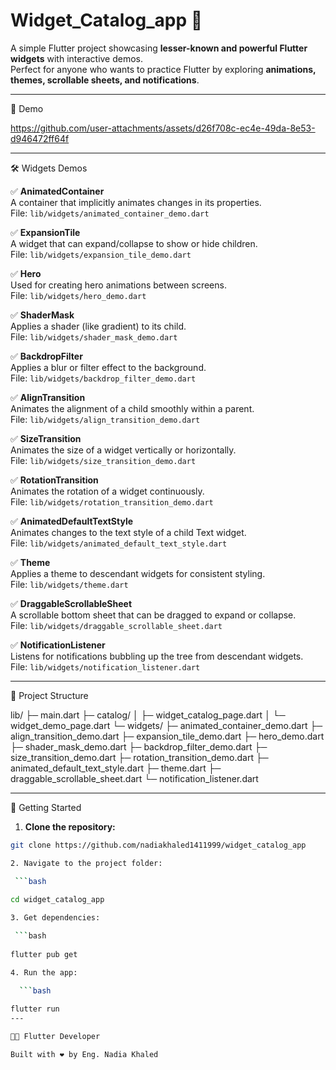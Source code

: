 
 #  Widget_Catalog_app 🚀

A simple Flutter project showcasing **lesser-known and powerful Flutter widgets** with interactive demos.  
Perfect for anyone who wants to practice Flutter by exploring **animations, themes, scrollable sheets, and notifications**.

---

📸 Demo
 
https://github.com/user-attachments/assets/d26f708c-ec4e-49da-8e53-d946472ff64f


---

🛠️ Widgets Demos

✅ **AnimatedContainer**  
A container that implicitly animates changes in its properties.  
File: `lib/widgets/animated_container_demo.dart`

✅ **ExpansionTile**  
A widget that can expand/collapse to show or hide children.  
File: `lib/widgets/expansion_tile_demo.dart`

✅ **Hero**  
Used for creating hero animations between screens.  
File: `lib/widgets/hero_demo.dart`

✅ **ShaderMask**  
Applies a shader (like gradient) to its child.  
File: `lib/widgets/shader_mask_demo.dart`

✅ **BackdropFilter**  
Applies a blur or filter effect to the background.  
File: `lib/widgets/backdrop_filter_demo.dart`

✅ **AlignTransition**  
Animates the alignment of a child smoothly within a parent.  
File: `lib/widgets/align_transition_demo.dart`

✅ **SizeTransition**  
Animates the size of a widget vertically or horizontally.  
File: `lib/widgets/size_transition_demo.dart`

✅ **RotationTransition**  
Animates the rotation of a widget continuously.  
File: `lib/widgets/rotation_transition_demo.dart`

✅ **AnimatedDefaultTextStyle**  
Animates changes to the text style of a child Text widget.  
File: `lib/widgets/animated_default_text_style.dart`

✅ **Theme**  
Applies a theme to descendant widgets for consistent styling.  
File: `lib/widgets/theme.dart`

✅ **DraggableScrollableSheet**  
A scrollable bottom sheet that can be dragged to expand or collapse.  
File: `lib/widgets/draggable_scrollable_sheet.dart`

✅ **NotificationListener**  
Listens for notifications bubbling up the tree from descendant widgets.  
File: `lib/widgets/notification_listener.dart`

---

📂 Project Structure

lib/
├─ main.dart
├─ catalog/
│ ├─ widget_catalog_page.dart
│ └─ widget_demo_page.dart
└─ widgets/
├─ animated_container_demo.dart
├─ align_transition_demo.dart
├─ expansion_tile_demo.dart
├─ hero_demo.dart
├─ shader_mask_demo.dart
├─ backdrop_filter_demo.dart
├─ size_transition_demo.dart
├─ rotation_transition_demo.dart
├─ animated_default_text_style.dart
├─ theme.dart
├─ draggable_scrollable_sheet.dart
└─ notification_listener.dart


---
 🚀 Getting Started

1. **Clone the repository:**

```bash
git clone https://github.com/nadiakhaled1411999/widget_catalog_app

2. Navigate to the project folder:

 ```bash
 
cd widget_catalog_app

3. Get dependencies:

 ```bash 
 
flutter pub get

4. Run the app:

  ```bash
 
flutter run
---

👩‍💻 Flutter Developer

Built with ❤️ by Eng. Nadia Khaled
